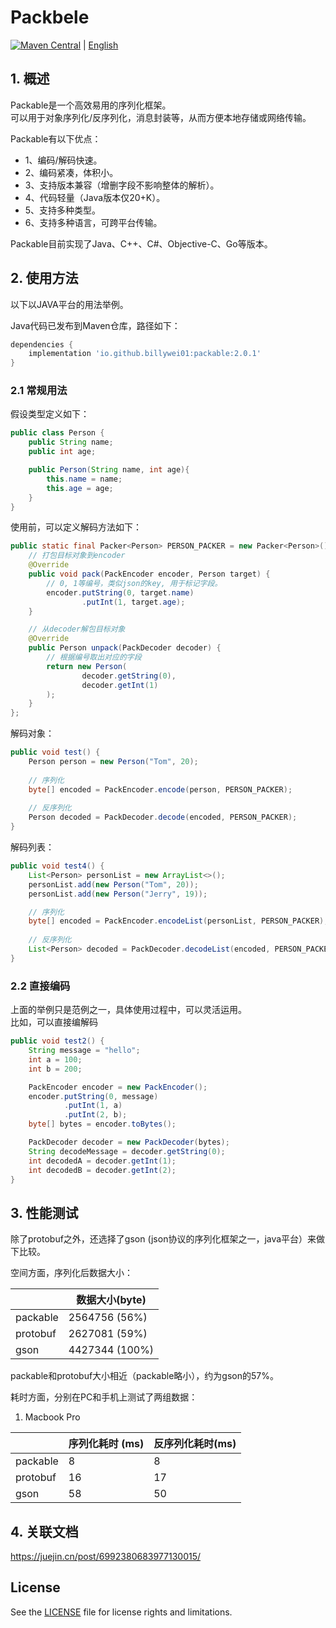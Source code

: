 # Packbele

[![Maven Central](https://img.shields.io/maven-central/v/io.github.billywei01/packable)](https://search.maven.org/artifact/io.github.billywei01/packable) | [English](README_EN.md)

## 1.  概述
Packable是一个高效易用的序列化框架。<br>
可以用于对象序列化/反序列化，消息封装等，从而方便本地存储或网络传输。

Packable有以下优点：
- 1、编码/解码快速。
- 2、编码紧凑，体积小。
- 3、支持版本兼容（增删字段不影响整体的解析）。
- 4、代码轻量（Java版本仅20+K）。
- 5、支持多种类型。
- 6、支持多种语言，可跨平台传输。


Packable目前实现了Java、C++、C#、Objective-C、Go等版本。

## 2. 使用方法
以下以JAVA平台的用法举例。

Java代码已发布到Maven仓库，路径如下：
```gradle
dependencies {
    implementation 'io.github.billywei01:packable:2.0.1'
}
```


### 2.1 常规用法

假设类型定义如下：

```java
public class Person {
    public String name;
    public int age;

    public Person(String name, int age){
        this.name = name;
        this.age = age;
    }
}
```


使用前，可以定义解码方法如下：

```java
public static final Packer<Person> PERSON_PACKER = new Packer<Person>() {
    // 打包目标对象到encoder
    @Override
    public void pack(PackEncoder encoder, Person target) {
        // 0, 1等编号，类似json的key, 用于标记字段。
        encoder.putString(0, target.name)
                .putInt(1, target.age);
    }

    // 从decoder解包目标对象
    @Override
    public Person unpack(PackDecoder decoder) {
        // 根据编号取出对应的字段
        return new Person(
                decoder.getString(0),
                decoder.getInt(1)
        );
    }
};

```


解码对象：

```java
public void test() {
    Person person = new Person("Tom", 20);
    
    // 序列化
    byte[] encoded = PackEncoder.encode(person, PERSON_PACKER);
    
    // 反序列化
    Person decoded = PackDecoder.decode(encoded, PERSON_PACKER);
}
```

解码列表：

```java
public void test4() {
    List<Person> personList = new ArrayList<>();
    personList.add(new Person("Tom", 20));
    personList.add(new Person("Jerry", 19));

    // 序列化
    byte[] encoded = PackEncoder.encodeList(personList, PERSON_PACKER);
    
    // 反序列化
    List<Person> decoded = PackDecoder.decodeList(encoded, PERSON_PACKER);
}
```



### 2.2 直接编码
上面的举例只是范例之一，具体使用过程中，可以灵活运用。<br>
比如，可以直接编解码

```java
public void test2() {
    String message = "hello";
    int a = 100;
    int b = 200;

    PackEncoder encoder = new PackEncoder();
    encoder.putString(0, message)
            .putInt(1, a)
            .putInt(2, b);
    byte[] bytes = encoder.toBytes();

    PackDecoder decoder = new PackDecoder(bytes);
    String decodeMessage = decoder.getString(0);
    int decodedA = decoder.getInt(1);
    int decodedB = decoder.getInt(2);
}
```


## 3. 性能测试
除了protobuf之外，还选择了gson (json协议的序列化框架之一，java平台）来做下比较。

空间方面，序列化后数据大小：

| | 数据大小(byte) 
---|---
packable | 2564756 (56%)
protobuf  | 2627081 (59%)
gson       | 4427344 (100%)

packable和protobuf大小相近（packable略小），约为gson的57%。


耗时方面，分别在PC和手机上测试了两组数据：

1. Macbook Pro

| |序列化耗时 (ms)| 反序列化耗时(ms)
---|---|---
packable | 8 | 8
protobuf |16 | 17
gson     | 58 | 50



## 4. 关联文档
https://juejin.cn/post/6992380683977130015/


## License
See the [LICENSE](LICENSE) file for license rights and limitations.
